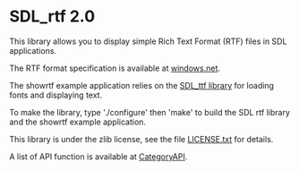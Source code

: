 # SDL_rtf 2.0

This library allows you to display simple Rich Text Format (RTF) files in SDL applications.

The RTF format specification is available at [windows.net](https://interoperability.blob.core.windows.net/files/Archive_References/%5bMSFT-RTF%5d.pdf).

The showrtf example application relies on the [SDL_ttf library](https://github.com/libsdl-org/SDL_ttf) for loading
fonts and displaying text.

To make the library, type './configure' then 'make' to build the SDL rtf library and the showrtf example application.

This library is under the zlib license, see the file [LICENSE.txt](https://github.com/libsdl-org/SDL_rtf/blob/main/LICENSE.txt) for details.

A list of API function is available at [CategoryAPI](CategoryAPI).
